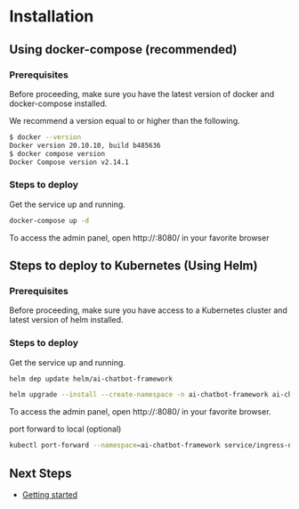 # Installation

## Using docker-compose (recommended)

### Prerequisites

Before proceeding, make sure you have the latest version of docker and docker-compose installed.

We recommend a version equal to or higher than the following.

```sh
$ docker --version
Docker version 20.10.10, build b485636
$ docker compose version
Docker Compose version v2.14.1
```

### Steps to deploy

Get the service up and running.

```sh
docker-compose up -d
```

To access the admin panel, open http://<your-external-ip>:8080/ in your favorite browser

## Steps to deploy to Kubernetes (Using Helm)

### Prerequisites

Before proceeding, make sure you have access to a Kubernetes cluster and latest version of helm installed.

### Steps to deploy

Get the service up and running.

```sh
helm dep update helm/ai-chatbot-framework

helm upgrade --install --create-namespace -n ai-chatbot-framework ai-chatbot-framework helm/ai-chatbot-framework
```

To access the admin panel, open http://<your-external-ip>:8080/ in your favorite browser.

port forward to local (optional)
```sh
kubectl port-forward --namespace=ai-chatbot-framework service/ingress-nginx-controller 8080:80
```

## Next Steps
- [Getting started](02-getting-started.md)